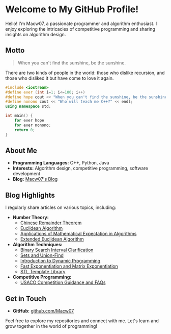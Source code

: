 # Welcome to My GitHub Profile!

Hello! I'm Macw07, a passionate programmer and algorithm enthusiast. I enjoy exploring the intricacies of competitive programming and sharing insights on algorithm design.

## Motto

> When you can't find the sunshine, be the sunshine.

There are two kinds of people in the world: those who dislike recursion, and those who disliked it but have come to love it again.

```cpp
#include <iostream>
#define ever (int i=1; i<=100; i++)
#define hope cout << "When you can't find the sunshine, be the sunshine." << endl;
#define nonono cout << "Who will teach me C++?" << endl;
using namespace std;

int main() {
    for ever hope
    for ever nonono;
    return 0;
}
```

## About Me

- **Programming Languages:** C++, Python, Java
- **Interests:** Algorithm design, competitive programming, software development
- **Blog:** [Macw07's Blog](https://macw07.org/)

## Blog Highlights

I regularly share articles on various topics, including:

- **Number Theory:**
  - [Chinese Remainder Theorem](https://macw07.org/number-theory/chinese-remainder-theorem)
  - [Euclidean Algorithm](https://macw07.org/number-theory/euclidean-algorithm)
  - [Applications of Mathematical Expectation in Algorithms](https://macw07.org/number-theory/expectation-in-algorithms)
  - [Extended Euclidean Algorithm](https://macw07.org/number-theory/extended-euclidean-algorithm)
- **Algorithm Techniques:**
  - [Binary Search Interval Clarification](https://macw07.org/algorithms/binary-search-interval)
  - [Sets and Union-Find](https://macw07.org/algorithms/union-find)
  - [Introduction to Dynamic Programming](https://macw07.org/algorithms/dynamic-programming)
  - [Fast Exponentiation and Matrix Exponentiation](https://macw07.org/algorithms/fast-exponentiation)
  - [STL Template Library](https://macw07.org/algorithms/stl-template-library)
- **Competitive Programming:**
  - [USACO Competition Guidance and FAQs](https://macw07.org/competitive-programming/usaco-guidance)

## Get in Touch

- **GitHub:** [github.com/Macw07](https://github.com/Macw07)

Feel free to explore my repositories and connect with me. Let's learn and grow together in the world of programming!
